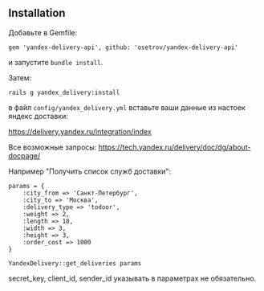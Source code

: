 ## Installation

Добавьте в Gemfile:

    gem 'yandex-delivery-api', github: 'osetrov/yandex-delivery-api'

и запустите `bundle install`.

Затем:

    rails g yandex_delivery:install

в файл `config/yandex_delivery.yml` вставьте ваши данные из настоек яндекс доставки:

https://delivery.yandex.ru/integration/index

Все возможные запросы:
https://tech.yandex.ru/delivery/doc/dg/about-docpage/

Например "Получить список служб доставки":
```erb
params = {
    :city_from => 'Санкт-Петербург',
    :city_to => 'Москва',
    :delivery_type => 'todoor',
    :weight => 2,
    :length => 18,
    :width => 3,
    :height => 3,
    :order_cost => 1000
}

YandexDelivery::get_deliveries params
```

secret_key, client_id, sender_id указывать в параметрах не обязательно.
